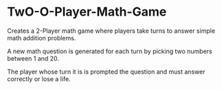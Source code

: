 # TwO-O-Player-Math-Game

Creates a 2-Player math game where players take turns to answer simple math addition problems.

A new math question is generated for each turn by picking two numbers between 1 and 20.

The player whose turn it is is prompted the question and must answer correctly or lose a life.
